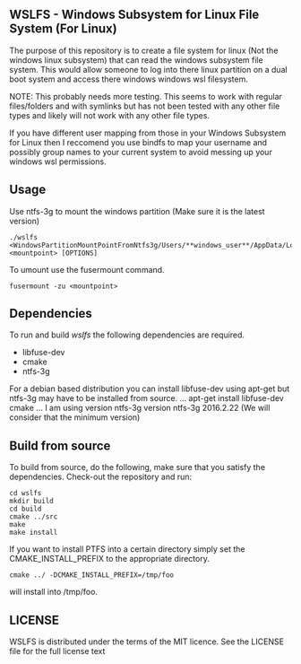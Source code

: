 ## WSLFS - Windows Subsystem for Linux File System (For Linux)

The purpose of this repository is to create a file system for linux 
(Not the windows linux subsystem) that can read the windows subsystem file system. 
This would allow someone to log into there linux partition on a dual boot system 
and access there windows windows wsl filesystem. 

NOTE: This probably needs more testing. This seems to work with regular files/folders 
and with symlinks but has not been tested with any other file types and likely will not
work with any other file types.

If you have different user mapping from those in your Windows Subsystem for Linux then
I reccomend you use bindfs to map your username and possibly group names to your current
system to avoid messing up your windows wsl permissions.

## Usage

Use ntfs-3g to mount the windows partition (Make sure it is the latest version)

```
./wslfs <WindowsPartitionMountPointFromNtfs3g/Users/**windows_user**/AppData/Local/lxss/home/**wsl_user**> <mountpoint> [OPTIONS]
```

To umount use the fusermount command.
```
fusermount -zu <mountpoint>
```

## Dependencies

To run and build *wslfs* the following dependencies are required.

* libfuse-dev
* cmake
* ntfs-3g

For a debian based distribution you can install libfuse-dev using apt-get 
but ntfs-3g may have to be installed from source.
...
apt-get install libfuse-dev cmake
...
I am using version ntfs-3g version ntfs-3g 2016.2.22 (We will consider that the minimum version)

## Build from source

To build from source, do the following, make sure that you satisfy the
dependencies. Check-out the repository and run:

```
cd wslfs
mkdir build
cd build
cmake ../src
make
make install
```

If you want to install PTFS into a certain directory simply set the
CMAKE_INSTALL_PREFIX to the appropriate directory.
```
cmake ../ -DCMAKE_INSTALL_PREFIX=/tmp/foo
```
will install into /tmp/foo.

## LICENSE

WSLFS is distributed under the terms of the  MIT licence. See the LICENSE file for the full license text
